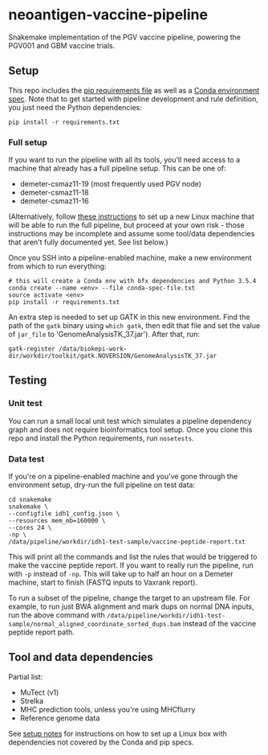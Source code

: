 # neoantigen-vaccine-pipeline

Snakemake implementation of the PGV vaccine pipeline, powering the PGV001 and GBM vaccine trials.

## Setup

This repo includes the [pip requirements file](https://github.com/openvax/neoantigen-vaccine-pipeline/blob/master/requirements.txt) as well as a [Conda environment spec](https://github.com/openvax/neoantigen-vaccine-pipeline/blob/master/conda-spec-file.txt). Note that to get started with pipeline development and rule definition, you just need the Python dependencies:
```
pip install -r requirements.txt
```
### Full setup

If you want to run the pipeline with all its tools, you'll need access to a machine that already has a full pipeline setup. This can be one of:
- demeter-csmaz11-19 (most frequently used PGV node)
- demeter-csmaz11-18
- demeter-csmaz11-16

(Alternatively, follow [these instructions](https://github.com/openvax/neoantigen-vaccine-pipeline/blob/master/snakemake/notes.txt) to set up a new Linux machine that will be able to run the full pipeline, but proceed at your own risk - those instructions may be incomplete and assume some tool/data dependencies that aren't fully documented yet. See list below.)

Once you SSH into a pipeline-enabled machine, make a new environment from which to run everything:
```
# this will create a Conda env with bfx dependencies and Python 3.5.4
conda create --name <env> --file conda-spec-file.txt
source activate <env>
pip install -r requirements.txt
```

An extra step is needed to set up GATK in this new environment. Find the path of the `gatk` binary using `which gatk`, then edit that file  and set the value of `jar_file` to 'GenomeAnalysisTK_37.jar'). After that, run:
```
gatk-register /data/biokepi-work-dir/workdir/toolkit/gatk.NOVERSION/GenomeAnalysisTK_37.jar
```
## Testing

### Unit test

You can run a small local unit test which simulates a pipeline dependency graph and does not require bioinformatics tool setup. Once you clone this repo and install the Python requirements, run `nosetests`.

### Data test

If you're on a pipeline-enabled machine and you've gone through the environment setup, dry-run the full pipeline on test data:
```
cd snakemake
snakemake \
--configfile idh1_config.json \
--resources mem_mb=160000 \
--cores 24 \
-np \
/data/pipeline/workdir/idh1-test-sample/vaccine-peptide-report.txt
```
This will print all the commands and list the rules that would be triggered to make the vaccine peptide report. If you want to really run the pipeline, run with `-p` instead of `-np`. This will take up to half an hour on a Demeter machine, start to finish (FASTQ inputs to Vaxrank report).

To run a subset of the pipeline, change the target to an upstream file. For example, to run just BWA alignment and mark dups on normal DNA inputs, run the above command with `/data/pipeline/workdir/idh1-test-sample/normal_aligned_coordinate_sorted_dups.bam` instead of the vaccine peptide report path.


## Tool and data dependencies

Partial list:
- MuTect (v1)
- Strelka
- MHC prediction tools, unless you're using MHCflurry
- Reference genome data

See [setup notes](https://github.com/openvax/neoantigen-vaccine-pipeline/blob/master/snakemake/notes.txt) for instructions on how to set up a Linux box with dependencies not covered by the Conda and pip specs.



